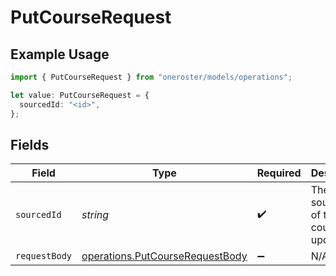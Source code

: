 # PutCourseRequest

## Example Usage

```typescript
import { PutCourseRequest } from "oneroster/models/operations";

let value: PutCourseRequest = {
  sourcedId: "<id>",
};
```

## Fields

| Field                                                                              | Type                                                                               | Required                                                                           | Description                                                                        |
| ---------------------------------------------------------------------------------- | ---------------------------------------------------------------------------------- | ---------------------------------------------------------------------------------- | ---------------------------------------------------------------------------------- |
| `sourcedId`                                                                        | *string*                                                                           | :heavy_check_mark:                                                                 | The sourcedId of the course to update                                              |
| `requestBody`                                                                      | [operations.PutCourseRequestBody](../../models/operations/putcourserequestbody.md) | :heavy_minus_sign:                                                                 | N/A                                                                                |